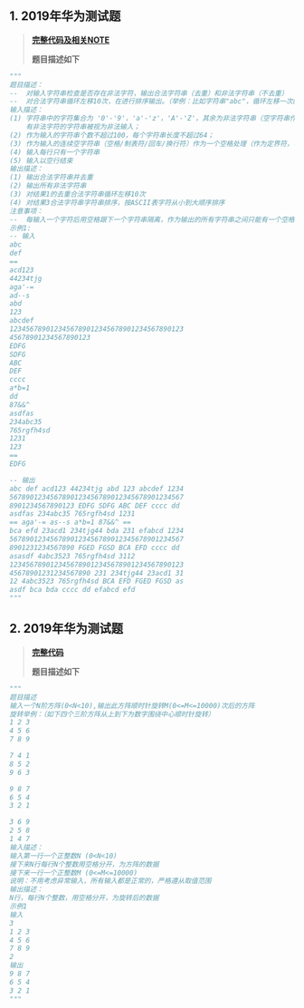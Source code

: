 ## 1. 2019年华为测试题
> [**完整代码及相关NOTE**](https://github.com/pick-up-a-drop-of-water/Python_Notes/blob/master/Tests_Passed/huawei_test_handle_strings.py)
>
> **题目描述如下**
```python
"""
题目描述：
--  对输入字符串检查是否存在非法字符，输出合法字符串（去重）和非法字符串（不去重）
--  对合法字符串循环左移10次，在进行排序输出。（举例：比如字符串"abc"，循环左移一次的结果为"bca"）
输入描述：
(1) 字符串中的字符集合为 '0'-'9'，'a'-'z'，'A'-'Z'，其余为非法字符串（空字符串作为定界符），
    有非法字符的字符串被视为非法输入；
(2) 作为输入的字符串个数不超过100，每个字符串长度不超过64；
(3) 作为输入的连续空字符串（空格/制表符/回车/换行符）作为一个空格处理（作为定界符，字符串起始字符不能为空）；
(4) 输入每行只有一个字符串
(5) 输入以空行结束
输出描述：
(1) 输出合法字符串并去重
(2) 输出所有非法字符串
(3) 对结果1的去重合法字符串循环左移10次
(4) 对结果3合法字符串字符串排序，按ASCII表字符从小到大顺序排序
注意事项：
--  每输入一个字符后用空格跟下一个字符串隔离，作为输出的所有字符串之间只能有一个空格（作为定界符）；
示例1:
-- 输入
abc
def
==
acd123
44234tjg
aga'-=
ad--s
abd
123
abcdef
1234567890123456789012345678901234567890123
45678901234567890123
EDFG
SDFG
ABC
DEF
cccc
a*b=1
dd
87&&^
asdfas
234abc35
765rgfh4sd
1231
123
==
EDFG

-- 输出
abc def acd123 44234tjg abd 123 abcdef 1234
5678901234567890123456789012345678901234567
8901234567890123 EDFG SDFG ABC DEF cccc dd
asdfas 234abc35 765rgfh4sd 1231
== aga'-= as--s a*b=1 87&&^ ==
bca efd 23acd1 234tjg44 bda 231 efabcd 1234
5678901234567890123456789012345678901234567
8901231234567890 FGED FGSD BCA EFD cccc dd
asasdf 4abc3523 765rgfh4sd 3112
1234567890123456789012345678901234567890123
45678901231234567890 231 234tjg44 23acd1 31
12 4abc3523 765rgfh4sd BCA EFD FGED FGSD as
asdf bca bda cccc dd efabcd efd
"""
```
## 2. 2019年华为测试题
> [**完整代码**](https://github.com/pick-up-a-drop-of-water/Python_Notes/blob/master/Tests_Passed/rotate_matrix.py)
>
> **题目描述如下**
```python
"""
题目描述
输入一个N阶方阵(0<N<10),输出此方阵顺时针旋转M(0<=M<=10000)次后的方阵
旋转举例：（如下四个三阶方阵从上到下为数字围绕中心顺时针旋转）
1 2 3
4 5 6
7 8 9

7 4 1
8 5 2
9 6 3

9 8 7
6 5 4
3 2 1

3 6 9
2 5 8
1 4 7
输入描述：
输入第一行一个正整数N (0<N<10)
接下来N行每行N个整数用空格分开，为方阵的数据
接下来一行一个正整数M (0<=M<=10000)
说明：不用考虑异常输入，所有输入都是正常的，严格遵从取值范围
输出描述：
N行，每行N个整数，用空格分开，为旋转后的数据
示例1
输入
3
1 2 3
4 5 6
7 8 9
2
输出
9 8 7
6 5 4
3 2 1
"""
```
